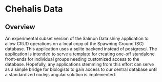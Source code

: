 
# Chehalis Data

## Overview

An experimental subset version of the Salmon Data shiny application to
allow CRUD operations on a local copy of the Spawning Ground (SG)
database. This application uses a sqlite backend instead of postgresql.
The application is intended to serve a template for creating one-off
standalone front-ends for individual groups needing customized access to
the database. Hopefully, any applications stemming from this effort can
serve as a simple bridge for biologists to gain access to our central
database until a standardized nodejs angular solution is implemented.
